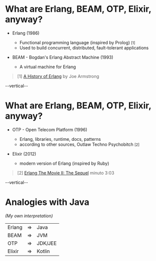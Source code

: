 # What are Erlang, BEAM, OTP, Elixir, anyway?

* Erlang (1986)
   - Functional programming language (inspired by Prolog) <small>[1]</small>
   - Used to build concurrent, distributed, fault-tolerant applications

* BEAM - Bogdan's Erlang Abstract Machine (1993)
   - A virtual machine for Erlang


> [1] [A History of Erlang](https://www.labouseur.com/courses/erlang/history-of-erlang-armstrong.pdf) by Joe Armstrong
<!-- .element class="text-lg" -->

--vertical--

# What are Erlang, BEAM, OTP, Elixir, anyway?

* OTP - Open Telecom Platform (1996)
   - Erlang, libraries, runtime, docs, patterns
   - according to other sources, Outlaw Techno Psychobitch <small>[2]</small>

* Elixir (2012)
   - modern version of Erlang (inspired by Ruby) 


> [2] [Erlang The Movie II: The Sequel](https://youtu.be/rRbY3TMUcgQ?si=xhCrjQf7WwZ_elj1&t=183) minuto 3:03
<!-- .element class="text-lg" -->

--vertical--

# Analogies with Java

_(My own interpretation)_


|  |  |  |
|--|--|--|
|Erlang  |  =>    | Java |
|BEAM    |  =>    | JVM |
|OTP     |  =>    | JDK/JEE |
|Elixir  |  =>    | Kotlin |